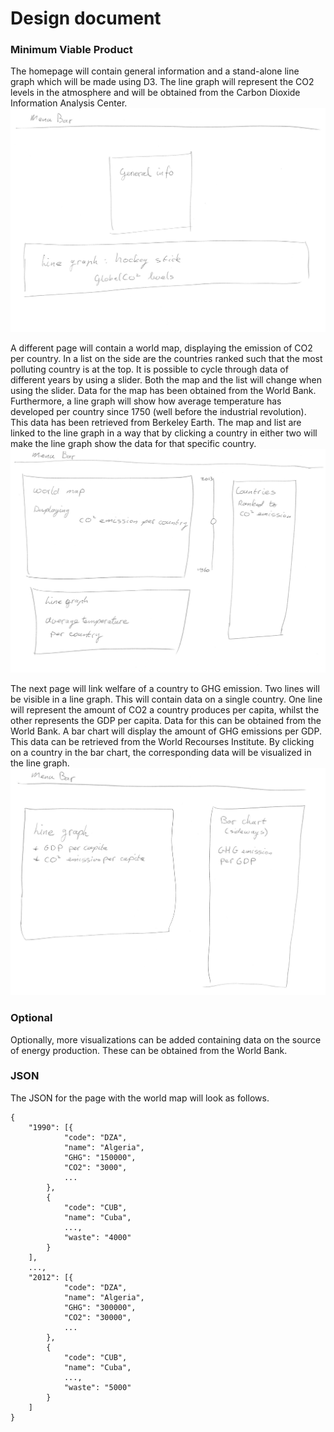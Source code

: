 # Design document
### Minimum Viable Product
The homepage will contain general information and a stand-alone line graph which will be made using D3. The line graph will represent the CO2 levels in the atmosphere and will be obtained from the Carbon Dioxide Information Analysis Center.
![Alt text](/doc/title_page_v1.jpg)

A different page will contain a world map, displaying the emission of CO2 per country. In a list on the side are the countries ranked such that the most polluting country is at the top. It is possible to cycle through data of different years by using a slider. Both the map and the list will change when using the slider. Data for the map has been obtained from the World Bank. Furthermore, a line graph will show how average temperature has developed per country since 1750 (well before the industrial revolution). This data has been retrieved from Berkeley Earth. The map and list are linked to the line graph in a way that by clicking a country in either two will make the line graph show the data for that specific country.
![Alt text](/doc/CO2_emission_page_v2.jpg)

The next page will link welfare of a country to GHG emission. Two lines will be visible in a line graph. This will contain data on a single country. One line will represent the amount of CO2 a country produces per capita, whilst the other represents the GDP per capita. Data for this can be obtained from the World Bank. A bar chart will display the amount of GHG emissions per GDP. This data can be retrieved from the World Recourses Institute. By clicking on a country in the bar chart, the corresponding data will be visualized in the line graph.
![Alt text](/doc/GDP_CO2_page_v2.jpg)

### Optional
Optionally, more visualizations can be added containing data on the source of energy production. These can be obtained from the World Bank.

### JSON
The JSON for the page with the world map will look as follows.
```
{
    "1990": [{
            "code": "DZA",
            "name": "Algeria",
            "GHG": "150000",
            "CO2": "3000",
            ...
        },
        {
            "code": "CUB",
            "name": "Cuba",
            ...,
            "waste": "4000"
        }
    ],
    ...,
    "2012": [{
            "code": "DZA",
            "name": "Algeria",
            "GHG": "300000",
            "CO2": "30000",
            ...
        },
        {
            "code": "CUB",
            "name": "Cuba",
            ...,
            "waste": "5000"
        }
    ]
}
```
